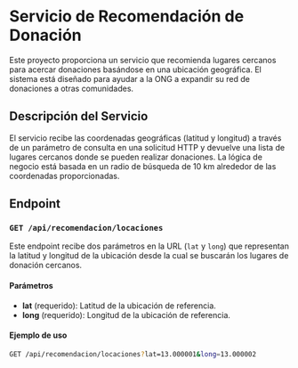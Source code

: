 # Servicio de Recomendación de Donación

Este proyecto proporciona un servicio que recomienda lugares cercanos para acercar donaciones basándose en una ubicación geográfica. El sistema está diseñado para ayudar a la ONG a expandir su red de donaciones a otras comunidades.

## Descripción del Servicio

El servicio recibe las coordenadas geográficas (latitud y longitud) a través de un parámetro de consulta en una solicitud HTTP y devuelve una lista de lugares cercanos donde se pueden realizar donaciones. La lógica de negocio está basada en un radio de búsqueda de 10 km alrededor de las coordenadas proporcionadas.

## Endpoint

### `GET /api/recomendacion/locaciones`

Este endpoint recibe dos parámetros en la URL (`lat` y `long`) que representan la latitud y longitud de la ubicación desde la cual se buscarán los lugares de donación cercanos.

#### Parámetros

- **lat** (requerido): Latitud de la ubicación de referencia.
- **long** (requerido): Longitud de la ubicación de referencia.

#### Ejemplo de uso

```bash
GET /api/recomendacion/locaciones?lat=13.000001&long=13.000002
